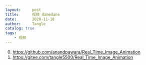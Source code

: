 ```yaml
---
layout:     post
title:      视频 damedane
date:       2020-11-18
author:     Tangle
catalog: true
tags:
    - 视频
---
```


0. <https://github.com/anandpawara/Real_Time_Image_Animation>
0. <https://gitee.com/tangle5500/Real_Time_Image_Animation>

